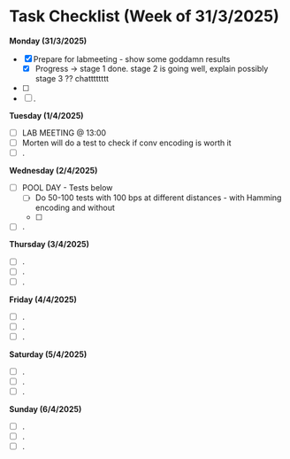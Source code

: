 # Task Checklist (Week of 31/3/2025)

**Monday (31/3/2025)**

- [X] Prepare for labmeeting - show some goddamn results
  - [X] Progress -> stage 1 done. stage 2 is going well, explain possibly stage 3 ?? chatttttttt
- [ ]
- [ ] .

**Tuesday (1/4/2025)**

- [ ] LAB MEETING @ 13:00
- [ ] Morten will do a test to check if conv encoding is worth it
- [ ] .

**Wednesday (2/4/2025)**

- [ ] POOL DAY - Tests below
  - [ ] Do 50-100 tests with 100 bps at different distances - with Hamming encoding and without
  - [ ]
- [ ] .

**Thursday (3/4/2025)**

- [ ] .
- [ ] .
- [ ] .

**Friday (4/4/2025)**

- [ ] .
- [ ] .
- [ ] .

**Saturday (5/4/2025)**

- [ ] .
- [ ] .
- [ ] .

**Sunday (6/4/2025)**

- [ ] .
- [ ] .
- [ ] .
